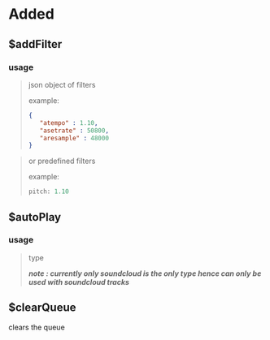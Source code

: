 # Added
## $addFilter
### usage
> json object of filters
>
> example:
>
>```json
> {
>    "atempo" : 1.10,
>    "asetrate" : 50800,
>    "aresample" : 48000
>}
>```

> or predefined filters
>
> example:
>
>```js
> pitch: 1.10
>```

## $autoPlay
### usage
> type 
>
>***note : currently only soundcloud is the only type hence can only be used with soundcloud tracks***
>

## $clearQueue
clears the queue



